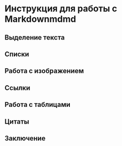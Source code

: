 # Инструкция для работы с Markdownmdmd

## Выделение текста

## Списки

## Работа с изображением 

## Ссылки

## Работа с таблицами 

## Цитаты  

## Заключение 
